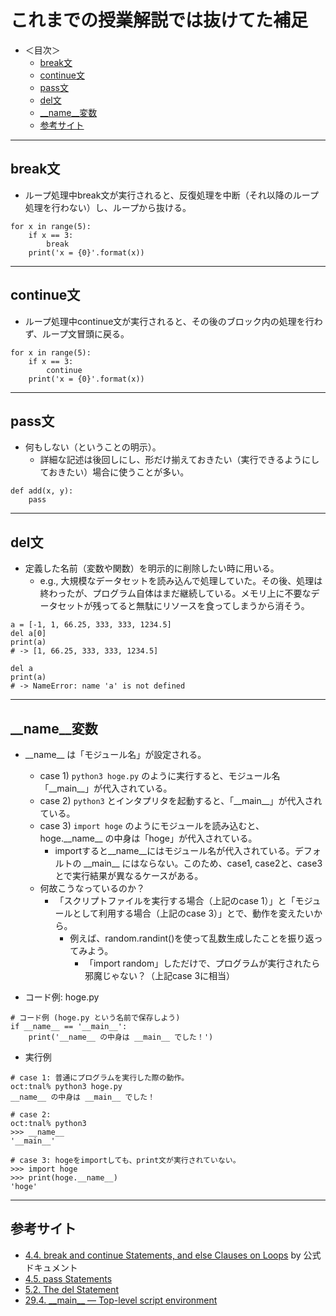 # これまでの授業解説では抜けてた補足

- ＜目次＞
  - <a href="#break">break文</a>
  - <a href="#continue">continue文</a>
  - <a href="#pass">pass文</a>
  - <a href="#del">del文</a>
  - <a href="#__name__">\_\_name\_\_変数</a>
  - <a href="#ref">参考サイト</a>

<hr>

## <a name="break">break文</a>
- ループ処理中break文が実行されると、反復処理を中断（それ以降のループ処理を行わない）し、ループから抜ける。
```
for x in range(5):
    if x == 3:
        break
    print('x = {0}'.format(x))
```

<hr>

## <a name="continue">continue文</a>
- ループ処理中continue文が実行されると、その後のブロック内の処理を行わず、ループ文冒頭に戻る。
```
for x in range(5):
    if x == 3:
        continue
    print('x = {0}'.format(x))
```

<hr>

## <a name="pass">pass文</a>
- 何もしない（ということの明示）。
  - 詳細な記述は後回しにし、形だけ揃えておきたい（実行できるようにしておきたい）場合に使うことが多い。

```
def add(x, y):
    pass
```

<hr>

## <a name="del">del文</a>
- 定義した名前（変数や関数）を明示的に削除したい時に用いる。
  - e.g., 大規模なデータセットを読み込んで処理していた。その後、処理は終わったが、プログラム自体はまだ継続している。メモリ上に不要なデータセットが残ってると無駄にリソースを食ってしまうから消そう。

```
a = [-1, 1, 66.25, 333, 333, 1234.5]
del a[0]
print(a)
# -> [1, 66.25, 333, 333, 1234.5]

del a
print(a)
# -> NameError: name 'a' is not defined
```

<hr>

## <a name="__name__">\_\_name\_\_変数</a>
- \_\_name\_\_ は「モジュール名」が設定される。
  - case 1) ``python3 hoge.py`` のように実行すると、モジュール名「\_\_main\_\_」が代入されている。
  - case 2) ``python3`` とインタプリタを起動すると、「\_\_main\_\_」が代入されている。
  - case 3) ``import hoge`` のようにモジュールを読み込むと、hoge.\_\_name\_\_ の中身は「hoge」が代入されている。
    - importすると\_\_name\_\_にはモジュール名が代入されている。デフォルトの \_\_main\_\_ にはならない。このため、case1, case2と、case3とで実行結果が異なるケースがある。
  - 何故こうなっているのか？
    - 「スクリプトファイルを実行する場合（上記のcase 1）」と「モジュールとして利用する場合（上記のcase 3）」とで、動作を変えたいから。
      - 例えば、random.randint()を使って乱数生成したことを振り返ってみよう。
        - 「import random」しただけで、プログラムが実行されたら邪魔じゃない？（上記case 3に相当）

- コード例: hoge.py

```
# コード例 (hoge.py という名前で保存しよう)
if __name__ == '__main__':
    print('__name__ の中身は __main__ でした！')
```

- 実行例

```
# case 1: 普通にプログラムを実行した際の動作。
oct:tnal% python3 hoge.py
__name__ の中身は __main__ でした！

# case 2:
oct:tnal% python3
>>> __name__
'__main__'

# case 3: hogeをimportしても、print文が実行されていない。
>>> import hoge
>>> print(hoge.__name__)
'hoge'
```

<hr>

## <a name="ref">参考サイト</a>
- [4.4. break and continue Statements, and else Clauses on Loops](https://docs.python.org/3/tutorial/controlflow.html#break-and-continue-statements-and-else-clauses-on-loops) by 公式ドキュメント
- [4.5. pass Statements](https://docs.python.org/3/tutorial/controlflow.html#pass-statements)
- [5.2. The del Statement](https://docs.python.org/3/tutorial/datastructures.html#the-del-statement)
- [29.4. \_\_main\_\_ — Top-level script environment](https://docs.python.org/3/library/__main__.html#module-__main__)
